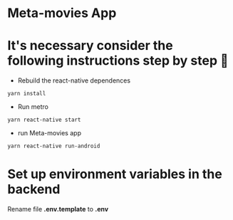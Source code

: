 #  Meta-movies App


# It's necessary consider the following instructions step by step  👋

- Rebuild the react-native dependences 

```
yarn install
```
- Run metro
```
yarn react-native start
```
- run Meta-movies app  
```
yarn react-native run-android
```
# Set up environment variables in the backend

Rename file **.env.template** to **.env**
